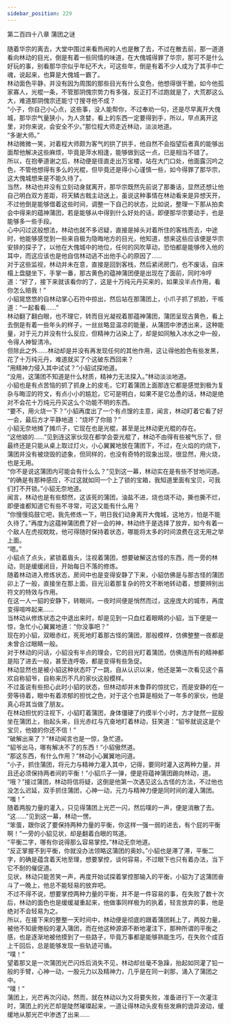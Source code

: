 ```yaml
---
sidebar_position: 229
---
```

 第二百四十八章 蒲团之谜


随着华宗的离去，大堂中围过来看热闹的人也是散了去，不过在散去前，那一道道看向林动的目光，倒是有着一些同情的味道，在大傀城得罪了华宗，那可不是什么好玩的事，别看那华宗似乎年纪不大，可这些年，倒是有着不少人成为了其手中亡魂，说起来，也算是大傀城一霸了。  
林动面色平静，并没有因为周围的那些目光有什么变色，他想得很干脆，如今他孤家寡人，光棍一条，不管那阴傀宗势力有多强，反正打不过跑就是了，大荒郡这么大，难道那阴傀宗还能寸寸搜寻他不成？  
“小子，你自己小心点，这些事，没人能帮你，不过奉劝一句，还是尽早离开大傀城，那华宗气量狭小，为人贪婪，看上的东西一定要得到手，所以，早点离开这里，对你来说，会安全不少。”那位程大师走近林动，淡淡地道。  
“多谢大师。”  
林动微微一笑，对着程大师颇为客气的拱了拱手，他自然不会指望后者真的能够出面帮他解决这些麻烦，毕竟是萍水相逢，能够做到这一点，已是相当不错了。  
所以，在抱拳道谢之后，林动便是径直走出万宝楼，站在大门口处，他面露沉吟之色，不管他想得有多么的光棍，但毕竟还是得小心谨慎一些，如今得罪了那华宗，这大傀城想来是不能久待了。  
当然，林动也并没有立刻动身就离开，那华宗既然先前说了那番话，显然还想让他自己明白双方差距，将天鳞古戟主动送上，虽说这种事情在林动看来是异想天开，不过他倒是能够借着这些时间，调整一下自己的状态，比如说，整理一下那从拍卖会中得来的蕴神蒲团，若是能够从中得到什么好处的话，即便那华宗要动手，也是能够多一些手段。  
心中闪过这般想法，林动也就不多迟疑，直接是掉头对着所住的客栈而去，中途时，他能够感觉到一些来自极为隐晦地方的目光，他知道，想来这些应该便是华宗安排的探子了，以他在大傀城中的地位，任何的风吹草动，恐怕都是能够传入他的耳中，而这应该也是他自信林动逃不出他手心的原因了……  
对于这些监视，林动并未在意，直接是回到客栈，然后紧闭房门，也不废话，自床榻上盘腿坐下，手掌一番，那古黄色的蕴神蒲团便是出现在了面前，同时冷哼道：“好了，接下来就该看你的了，这是十万纯元丹买来的，如果没半点作用，看你怎么赔我！”  
小貂晃悠悠的自林动掌心石符中掠出，然后站在那蒲团上，小爪子抓了抓脸，干咳道：“一起看看……”  
林动翻了翻白眼，也不理它，转而目光凝视着那蕴神蒲团，蒲团呈现古黄色，看上去倒是有着一些年头的样子，一丝丝略显温凉的能量，从蒲团中渗透出来，这种能量，对于元力并没有什么反应，但精神力沾染上了，却是如同触入冰水之中一般，令得人神智清冷。  
但除此之外……林动却是并没有再发现任何的其他作用，这让得他脸色有些发黑，花了十万纯元丹，难道就买了个这破东西回来？  
“用精神力侵入其中试试？”小貂试探地道。  
“没用，这蒲团不知道是什么材质，精神力无法探入。”林动淡淡地道。  
小貂也是有点苦恼的抓了抓身上的皮毛，它盯着蒲团上面那连它都是感觉到极为复杂与晦涩的符文，有点小小的尴尬，它可是明白，如果不是它怂恿的话，林动是绝对不会花十万纯元丹买这么个功能不明的东西。  
“要不，用火烧一下？”小貂再度出了一个有点馊的主意，闻言，林动盯着它看了好一会，最后方才平静地道：“烧坏了你赔？”  
小貂无奈地摊了摊爪子，它现在也是光棍，甚至是比林动更光棍的存在。  
“这他娘的……”见到连这家伙现在都学会耍光棍了，林动不由得有些被气乐了，但最终还是只能从桌上取过灯火，小心翼翼地放在蒲团下，不过，在火焰的灼烧下，蒲团并没有被烧毁的迹象，但同样的，也没有奇特的现象出现，很显然，用火烧，也是无用。  
“你不是说这蒲团内可能会有什么么？”见到这一幕，林动实在是有些不甘地问道。  
“的确是有那种感应，不过这就如同一个上了锁的宝箱，我知道里面有宝贝，可我们打不开锁。”小貂无奈地道。  
闻言，林动也是有些颓然，这该死的蒲团，油盐不进，烧也烧不动，撕也撕不烂，即便谁都知道它有些不寻常，可这又能有什么用？  
“你慢慢捣鼓它吧，我先修炼一下，明日我们动身离开大傀城，这地方，怕是不能久待了。”再度为这蕴神蒲团费了好一会的神，林动终于是选择了放弃，如今有着一个敌人在虎视眈眈，他可得随时保持着状态，哪能将太多的时间浪费在这无用之举上面。  
“嗯。”  
小貂点了点头，紧锁着眉头，注视着蒲团，想要破解这古怪的东西，而一旁的林动，则是缓缓闭目，开始每日不落的修炼。  
随着林动进入修炼状态，房间中也是变得安静了下来，小貂仿佛是与那古怪的蒲团卯上了一般，直接坐在那上面，目光沿着那复杂的符文不断地转动着，想要辨别出符文的特效与作用。  
在这一人一貂的安静下，转眼间，一夜时间便是悄然而过，这座庞大的城市，再度变得喧哗起来……  
当林动从修炼状态之中退出来时，却是见到一只血红着眼睛的小貂，当下便是一惊，急忙小心翼翼地道：“你没事吧？”  
现在的小貂，双眼赤红，死死地盯着那古怪的蒲团，那般模样，仿佛整整一夜都是未曾合过眼睛一般。  
对于林动的问话，小貂没有半点的理会，它的目光盯着蒲团，仿佛连所有的精神都是陷了进去一般，甚至连呼吸，都是变得有些急促。  
林动显然也是被小貂这种状态吓了一跳，自从认识以来，他还是第一次看见这个喜欢自称貂爷，自称来历不凡的家伙这般模样。  
不过虽说有些担心此时小貂的状态，但林动却并未鲁莽的惊扰它，而是安静的在一旁等待着，眼中有着浓郁的担忧之色，对于这个也算是相处了一年多的家伙，他是真心将其当做了朋友。  
在林动担忧的注视下，小貂盯着蒲团，身体僵硬了约摸半个小时，方才陡然一屁股坐在蒲团上，抬起头来，目光赤红与亢奋地盯着林动，狂笑道：“貂爷就说这是个宝贝，他娘的你还不信！”  
“破解出来了？”林动闻言也是一惊，急忙道。  
“貂爷出马，哪有解决不了的东西！”小貂傲然道。  
“那这东西，有什么作用？”林动小心翼翼地问道。  
“小子，抓住蒲团，将元力与精神力灌入其中，记得，要同时灌入这两种力量，并且还必须保持两者间的平衡！”小貂爪子一弹，便是将蕴神蒲团踢向林动，道。  
“哦？”接过蒲团，林动将信将疑，这倒是他第一次遇见这么古怪的方法，不过他也没怎么迟延，双手抓住蒲团，心神一动，元力与精神力便是同时间的灌入蒲团。  
“嗤！”  
随着两股力量的灌入，只见得蒲团上光芒一闪，然后噗的一声，便是消散了去。  
“这……”见到这一幕，林动一愣。  
“笨蛋，跟你说了要保持两种力量的平衡，你这样一强一弱的进去，有个屁的平衡啊！”一旁的小貂见状，却是翻着白眼的骂道。  
“平衡二字，哪有你说得那么容易掌控。”林动无奈地道。  
“反正掌握不到平衡，你就没办法领略这蒲团的奥妙。”小貂也是滞了滞，平衡二字，的确是蕴含着天地至理，想要掌控，谈何容易，不过眼下也只有着办法，当下它不耐的催促道。  
见状，林动只能苦笑一声，再度开始试探着掌控那输入的平衡，小貂为了这蒲团奋斗了一晚上，他总不能轻易的放弃吧。  
不过不得不说，想要掌控两种力量的平衡，并不是一件容易的事，在失败了数十次后，林动的面色也是缓缓凝重起来，他做事同样极为的执着，轻言放弃的事，他是绝对不会轻易为之。  
所以，在接下来的整整一天时间中，林动便是彻底的跟着蒲团耗上了，两股力量，被他不知疲倦般的灌入蒲团，而在他这种源源不断地灌注下，那种所谓的平衡之感，也是逐渐地被他摸到了一些路子，毕竟万事都是能够熟能生巧，在失败个成百上千回后，总是能够发现一些轨迹可循。  
“噗！”  
望着那又是一次蒲团光芒闪烁后消失不见，林动却丝毫不急躁，抬起如同灌了铅一般的手臂，心神一动，一股元力以及精神力，几乎是在同一刹那，涌入了蒲团之中。  
“噗！”  
蒲团上，光芒再次闪动，然而，就在林动以为又将要失败，准备进行下一次灌注时，蒲团上的光芒却是陡然璀璨起来，一道让得林动头皮有些发麻的诡异波动，缓缓地从那光芒中渗透了出来……  
  
  
